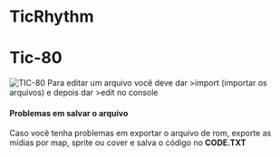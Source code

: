# TicRhythm
<html>

<head>
<h1>Tic-80</h1>
<img src="https://store-images.s-microsoft.com/image/apps.23994.13510798887696795.c7897cd9-63cb-4a54-beb4-55ca017fb300.d2f7d9a4-11d7-435d-ac5a-3a72e4c11f34?mode=scale&q=90&h=270&w=270&background=%23deeed6" alt="TIC-80">
</head>
<body>
Para editar um arquivo você deve dar >import (importar os arquivos) e depois dar >edit no console
<h4>Problemas em salvar o arquivo</h4>
Caso você tenha problemas em exportar o arquivo de rom, exporte as mídias por map, sprite ou cover e salva o código no <b>CODE.TXT</b>
</body>
</html>
